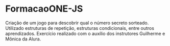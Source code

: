 # FormacaoONE-JS
Criação de um jogo para descobrir qual o número secreto sorteado. Utilizado estruturas de repetição, estruturas condicionais, entre outros aprendizados. Exercício realizado com o auxílio dos instrutores Guilherme e Mônica da Alura.
